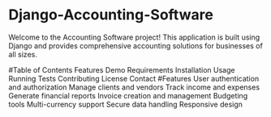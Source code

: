 # Django-Accounting-Software

Welcome to the Accounting Software project! This application is built using Django and provides comprehensive accounting solutions for businesses of all sizes.

#Table of Contents
Features
Demo
Requirements
Installation
Usage
Running Tests
Contributing
License
Contact
#Features
User authentication and authorization
Manage clients and vendors
Track income and expenses
Generate financial reports
Invoice creation and management
Budgeting tools
Multi-currency support
Secure data handling
Responsive design
